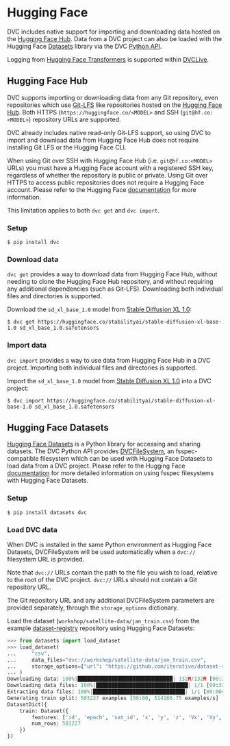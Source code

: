 # Hugging Face

DVC includes native support for importing and downloading data hosted on the
[Hugging Face Hub](https://huggingface.co/docs/hub/index). Data from a <abbr>DVC
project</abbr> can also be loaded with the Hugging Face
[Datasets](https://huggingface.co/docs/datasets/index) library via the DVC
[Python API](/doc/api-reference).

<admon type="info">

Logging from
[Hugging Face Transformers](https://huggingface.co/docs/transformers/index) is
supported within
[DVCLive](https://dvc.org/doc/dvclive/ml-frameworks/huggingface).

</admon>

## Hugging Face Hub

DVC supports importing or downloading data from any Git repository, even
repositories which use [Git-LFS](https://git-lfs.com/) like repositories hosted
on the [Hugging Face Hub](https://huggingface.co/docs/hub/index). Both HTTPS
(`https://huggingface.co/<MODEL>` and SSH (`git@hf.co:<MODEL>`) repository URLs
are supported.

<admon type="tip">

DVC already includes native read-only Git-LFS support, so using DVC to import
and download data from Hugging Face Hub does not require installing Git LFS or
the Hugging Face CLI.

</admon>

<admon type="info">

When using Git over SSH with Hugging Face Hub (i.e. `git@hf.co:<MODEL>` URLs)
you must have a Hugging Face account with a registered SSH key, regardless of
whether the repository is public or private. Using Git over HTTPS to access
public repositories does not require a Hugging Face account. Please refer to the
Hugging Face [documentation](https://huggingface.co/docs/hub/security-git-ssh)
for more information.

This limitation applies to both `dvc get` and `dvc import`.

</admon>

### Setup

```cli
$ pip install dvc
```

### Download data

`dvc get` provides a way to download data from Hugging Face Hub, without needing
to clone the Hugging Face Hub repository, and without requiring any additional
dependencies (such as Git-LFS). Downloading both individual files and
directories is supported.

Download the `sd_xl_base_1.0` model from
[Stable Diffusion XL 1.0](https://huggingface.co/stabilityai/stable-diffusion-xl-base-1.0):

```cli
$ dvc get https://huggingface.co/stabilityai/stable-diffusion-xl-base-1.0 sd_xl_base_1.0.safetensors
```

### Import data

`dvc import` provides a way to use data from Hugging Face Hub in a <abbr>DVC
project</abbr>. Importing both individual files and directories is supported.

Import the `sd_xl_base_1.0` model from
[Stable Diffusion XL 1.0](https://huggingface.co/stabilityai/stable-diffusion-xl-base-1.0)
into a <abbr>DVC project</abbr>:

```cli
$ dvc import https://huggingface.co/stabilityai/stable-diffusion-xl-base-1.0 sd_xl_base_1.0.safetensors
```

## Hugging Face Datasets

[Hugging Face Datasets](https://huggingface.co/docs/datasets/index) is a Python
library for accessing and sharing datasets. The DVC Python API provides
[DVCFileSystem](/doc/api-reference/dvcfilesystem), an fsspec-compatible
filesystem which can be used with Hugging Face Datasets to load data from a
<abbr>DVC project</abbr>. Please refer to the Hugging Face
[documentation](https://huggingface.co/docs/datasets/main/en/filesystems) for
more detailed information on using fsspec filesystems with Hugging Face
Datasets.

### Setup

```cli
$ pip install datasets dvc
```

### Load DVC data

When DVC is installed in the same Python environment as Hugging Face Datasets,
DVCFileSystem will be used automatically when a `dvc://` filesystem URL is
provided.

<admon type="tip">

Note that `dvc://` URLs contain the path to the file you wish to load, relative
to the root of the DVC project. `dvc://` URLs should not contain a Git
repository URL.

The Git repository URL and any additional DVCFileSystem parameters are provided
separately, through the `storage_options` dictionary.

</admon>

Load the dataset (`workshop/satellite-data/jan_train.csv`) from the example
[dataset-registry](https://github.com/iterative/dataset-registry) repository
using Hugging Face Datasets:

```python
>>> from datasets import load_dataset
>>> load_dataset(
...     "csv",
...     data_files="dvc://workshop/satellite-data/jan_train.csv",
...     storage_options={"url": "https://github.com/iterative/dataset-registry.git"}
... )
Downloading data: 100%|███████████████████████████████| 132M/132M [00:30<00:00, 4.32MB/s]
Downloading data files: 100%|██████████████████████████████| 1/1 [00:32<00:00, 32.17s/it]
Extracting data files: 100%|██████████████████████████████| 1/1 [00:00<00:00, 443.84it/s]
Generating train split: 503227 examples [00:00, 514266.75 examples/s]
DatasetDict({
    train: Dataset({
        features: ['id', 'epoch', 'sat_id', 'x', 'y', 'z', 'Vx', 'Vy', 'Vz', 'x_sim', 'y_sim', 'z_sim', 'Vx_sim', 'Vy_sim', 'Vz_sim'],
        num_rows: 503227
    })
})
```
